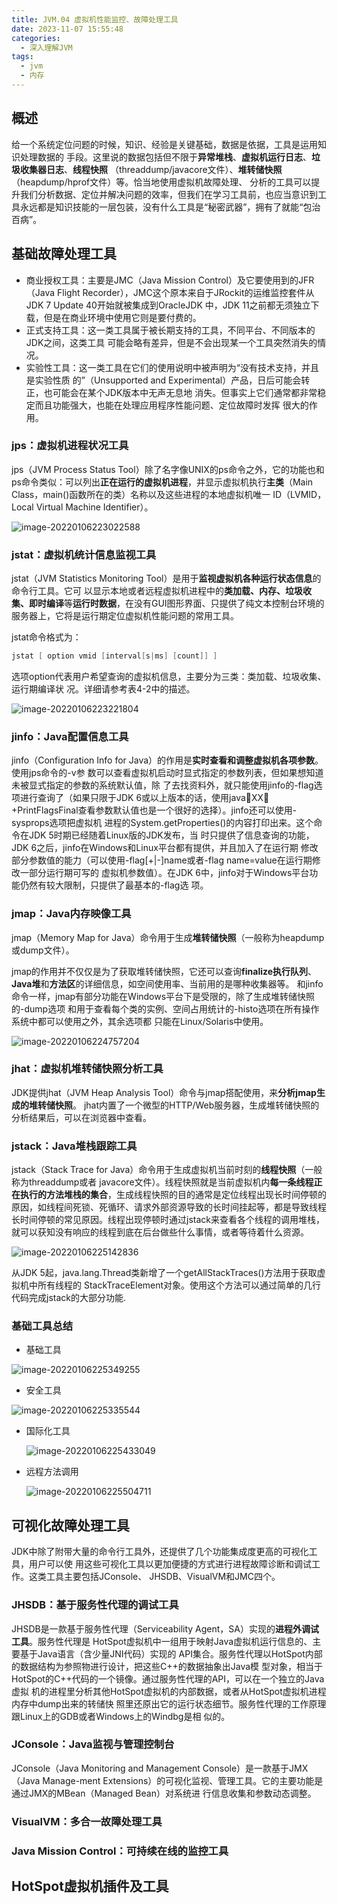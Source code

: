 ```yaml
---
title: JVM.04 虚拟机性能监控、故障处理工具
date: 2023-11-07 15:55:48
categories:
  - 深入理解JVM
tags:
  - jvm
  - 内存
---
```



## 概述

给一个系统定位问题的时候，知识、经验是关键基础，数据是依据，工具是运用知识处理数据的 手段。这里说的数据包括但不限于**异常堆栈**、**虚拟机运行日志**、**垃圾收集器日志**、**线程快照** （threaddump/javacore文件）、**堆转储快照**（heapdump/hprof文件）等。恰当地使用虚拟机故障处理、 分析的工具可以提升我们分析数据、定位并解决问题的效率，但我们在学习工具前，也应当意识到工 具永远都是知识技能的一层包装，没有什么工具是“秘密武器”，拥有了就能“包治百病”。

## 基础故障处理工具

- 商业授权工具：主要是JMC（Java Mission Control）及它要使用到的JFR（Java Flight Recorder），JMC这个原本来自于JRockit的运维监控套件从JDK 7 Update 40开始就被集成到OracleJDK 中，JDK 11之前都无须独立下载，但是在商业环境中使用它则是要付费的。 
- 正式支持工具：这一类工具属于被长期支持的工具，不同平台、不同版本的JDK之间，这类工具 可能会略有差异，但是不会出现某一个工具突然消失的情况。 
- 实验性工具：这一类工具在它们的使用说明中被声明为“没有技术支持，并且是实验性质 的”（Unsupported and Experimental）产品，日后可能会转正，也可能会在某个JDK版本中无声无息地 消失。但事实上它们通常都非常稳定而且功能强大，也能在处理应用程序性能问题、定位故障时发挥 很大的作用。

### jps：虚拟机进程状况工具

jps（JVM Process Status Tool）除了名字像UNIX的ps命令之外，它的功能也和ps命令类似：可以列出**正在运行的虚拟机进程**，并显示虚拟机执行**主类**（Main Class，main()函数所在的类）名称以及这些进程的本地虚拟机唯一 ID（LVMID，Local Virtual Machine Identifier）。

![image-20220106223022588](https://cdn.astero.xyz/img/202201062230625.png)

###  jstat：虚拟机统计信息监视工具

jstat（JVM Statistics Monitoring Tool）是用于**监视虚拟机各种运行状态信息**的命令行工具。它可 以显示本地或者远程虚拟机进程中的**类加载、内存、垃圾收集、即时编译**等**运行时数据**，在没有GUI图形界面、只提供了纯文本控制台环境的服务器上，它将是运行期定位虚拟机性能问题的常用工具。

jstat命令格式为：

```java
jstat [ option vmid [interval[s|ms] [count]] ]
```

选项option代表用户希望查询的虚拟机信息，主要分为三类：类加载、垃圾收集、运行期编译状 况。详细请参考表4-2中的描述。

![image-20220106223221804](https://cdn.astero.xyz/img/202201062232862.png)

### jinfo：Java配置信息工具

jinfo（Configuration Info for Java）的作用是**实时查看和调整虚拟机各项参数**。使用jps命令的-v参 数可以查看虚拟机启动时显式指定的参数列表，但如果想知道未被显式指定的参数的系统默认值，除 了去找资料外，就只能使用jinfo的-flag选项进行查询了（如果只限于JDK 6或以上版本的话，使用javaXX：+PrintFlagsFinal查看参数默认值也是一个很好的选择）。jinfo还可以使用-sysprops选项把虚拟机 进程的System.getProperties()的内容打印出来。这个命令在JDK 5时期已经随着Linux版的JDK发布，当 时只提供了信息查询的功能，JDK 6之后，jinfo在Windows和Linux平台都有提供，并且加入了在运行期 修改部分参数值的能力（可以使用-flag[+|-]name或者-flag name=value在运行期修改一部分运行期可写的 虚拟机参数值）。在JDK 6中，jinfo对于Windows平台功能仍然有较大限制，只提供了最基本的-flag选 项。

###  jmap：Java内存映像工具

jmap（Memory Map for Java）命令用于生成**堆转储快照**（一般称为heapdump或dump文件）。

jmap的作用并不仅仅是为了获取堆转储快照，它还可以查询**finalize执行队列**、**Java堆**和**方法区**的详细信息，如空间使用率、当前用的是哪种收集器等。 和jinfo命令一样，jmap有部分功能在Windows平台下是受限的，除了生成堆转储快照的-dump选项 和用于查看每个类的实例、空间占用统计的-histo选项在所有操作系统中都可以使用之外，其余选项都 只能在Linux/Solaris中使用。

![image-20220106224757204](https://cdn.astero.xyz/img/202201062247252.png)

###  jhat：虚拟机堆转储快照分析工具

JDK提供jhat（JVM Heap Analysis Tool）命令与jmap搭配使用，来**分析jmap生成的堆转储快照**。 jhat内置了一个微型的HTTP/Web服务器，生成堆转储快照的分析结果后，可以在浏览器中查看。

###  jstack：Java堆栈跟踪工具

jstack（Stack Trace for Java）命令用于生成虚拟机当前时刻的**线程快照**（一般称为threaddump或者 javacore文件）。线程快照就是当前虚拟机内**每一条线程正在执行的方法堆栈的集合**，生成线程快照的目的通常是定位线程出现长时间停顿的原因，如线程间死锁、死循环、请求外部资源导致的长时间挂起等，都是导致线程长时间停顿的常见原因。线程出现停顿时通过jstack来查看各个线程的调用堆栈， 就可以获知没有响应的线程到底在后台做些什么事情，或者等待着什么资源。

![image-20220106225142836](https://cdn.astero.xyz/img/202201062251868.png)

从JDK 5起，java.lang.Thread类新增了一个getAllStackTraces()方法用于获取虚拟机中所有线程的 StackTraceElement对象。使用这个方法可以通过简单的几行代码完成jstack的大部分功能.

### 基础工具总结

- 基础工具

![image-20220106225349255](https://cdn.astero.xyz/img/202201062253310.png)

- 安全工具

![image-20220106225335544](https://cdn.astero.xyz/img/202201062253578.png)

- 国际化工具

  ![image-20220106225433049](https://cdn.astero.xyz/img/202201062254079.png)

- 远程方法调用

  ![image-20220106225504711](https://cdn.astero.xyz/img/202201062255752.png)

## 可视化故障处理工具

JDK中除了附带大量的命令行工具外，还提供了几个功能集成度更高的可视化工具，用户可以使 用这些可视化工具以更加便捷的方式进行进程故障诊断和调试工作。这类工具主要包括JConsole、 JHSDB、VisualVM和JMC四个。

### JHSDB：基于服务性代理的调试工具

JHSDB是一款基于服务性代理（Serviceability Agent，SA）实现的**进程外调试工具**。服务性代理是 HotSpot虚拟机中一组用于映射Java虚拟机运行信息的、主要基于Java语言（含少量JNI代码）实现的 API集合。服务性代理以HotSpot内部的数据结构为参照物进行设计，把这些C++的数据抽象出Java模 型对象，相当于HotSpot的C++代码的一个镜像。通过服务性代理的API，可以在一个独立的Java虚拟 机的进程里分析其他HotSpot虚拟机的内部数据，或者从HotSpot虚拟机进程内存中dump出来的转储快 照里还原出它的运行状态细节。服务性代理的工作原理跟Linux上的GDB或者Windows上的Windbg是相 似的。

### JConsole：Java监视与管理控制台

JConsole（Java Monitoring and Management Console）是一款基于JMX（Java Manage-ment Extensions）的可视化监视、管理工具。它的主要功能是通过JMX的MBean（Managed Bean）对系统进 行信息收集和参数动态调整。

### VisualVM：多合一故障处理工具

### Java Mission Control：可持续在线的监控工具

## HotSpot虚拟机插件及工具